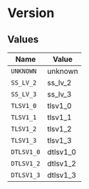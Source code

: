 # Version


## Values

| Name       | Value      |
| ---------- | ---------- |
| `UNKNOWN`  | unknown    |
| `SS_LV_2`  | ss_lv_2    |
| `SS_LV_3`  | ss_lv_3    |
| `TLSV1_0`  | tlsv1_0    |
| `TLSV1_1`  | tlsv1_1    |
| `TLSV1_2`  | tlsv1_2    |
| `TLSV1_3`  | tlsv1_3    |
| `DTLSV1_0` | dtlsv1_0   |
| `DTLSV1_2` | dtlsv1_2   |
| `DTLSV1_3` | dtlsv1_3   |